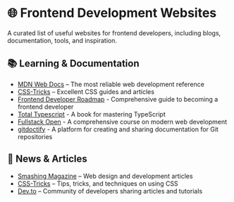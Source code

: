 # 🌐 Frontend Development Websites

A curated list of useful websites for frontend developers, including blogs, documentation, tools, and inspiration.

## **📚 Learning & Documentation**

- [MDN Web Docs](https://developer.mozilla.org/) – The most reliable web development reference
- [CSS-Tricks](https://css-tricks.com/) – Excellent CSS guides and articles
- [Frontend Developer Roadmap](https://roadmap.sh/frontend) - Comprehensive guide to becoming a frontend developer
- [Total Typescript](https://www.totaltypescript.com/books/total-typescript-essentials) - A book for mastering TypeScript
- [Fullstack Open](https://fullstackopen.com/en/) - A comprehensive course on modern web development
- [gitdoctify](https://gitdoctify.com/) - A platform for creating and sharing documentation for Git repositories



## **📰 News & Articles**

- [Smashing Magazine](https://www.smashingmagazine.com/) – Web design and development articles
- [CSS-Tricks](https://css-tricks.com/) – Tips, tricks, and techniques on using CSS
- [Dev.to](https://dev.to/) – Community of developers sharing articles and tutorials

